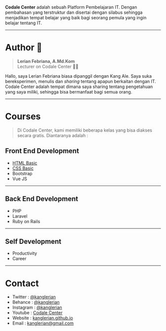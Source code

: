 **Codale Center** adalah sebuah Platform Pembelajaran IT. Dengan pembahasan yang terstruktur dan disertai dengan silabus sehingga menjadikan tempat belajar yang baik bagi seorang pemula yang ingin belajar tentang IT.

---

# **Author** 👋

> **Lerian Febriana, A.Md.Kom**<br>
Lecturer on Codale Center 👨‍💻

Hallo, saya Lerian Febriana biasa dipanggil dengan Kang Ale. Saya suka bereksperimen, menulis dan _sharing_ tentang apapun berkaitan dengan IT. Codale Center adalah tempat dimana saya sharing tentang pengetahuan yang saya miliki, sehingga bisa bermanfaat bagi semua orang.

---

# **Courses**

> Di Codale Center, kami memiliki beberapa kelas yang bisa diakses secara gratis. Diantaranya adalah :

## Front End Development

- [HTML Basic](/html/)
- [CSS Basic](/css/)
- Bootstrap
- Vue JS

---

## Back End Development
- PHP
- Laravel
- Ruby on Rails

---

## Self Development
- Productivity
- Career

---

# **Contact**

- Twitter : [@kanglerian](https://twitter.com/kanglerian)
- Behance : [@kanglerian](https://www.behance.net/kanglerian)
- Instagram : [@kanglerian](https://instagram.com/kanglerian)
- Youtube : [Codale Center](https://youtube.com/codalecenter)
- Website : [kanglerian.github.io](https://kanglerian.github.io)
- Email : [kanglerian@gmail.com](mailto:kanglerian@gmail.com)